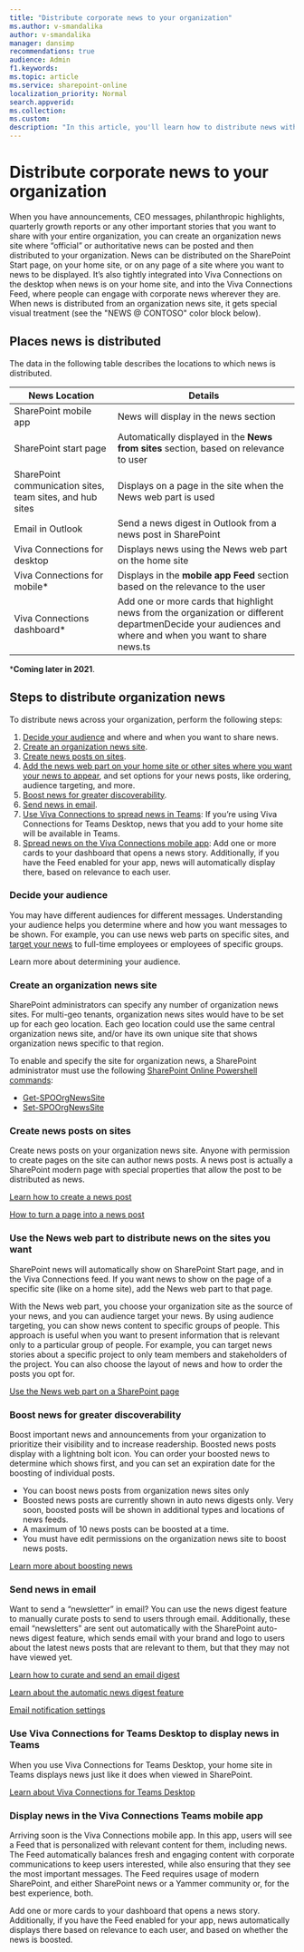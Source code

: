 ```yaml
---
title: "Distribute corporate news to your organization"
ms.author: v-smandalika
author: v-smandalika
manager: dansimp
recommendations: true
audience: Admin
f1.keywords:
ms.topic: article
ms.service: sharepoint-online
localization_priority: Normal
search.appverid:
ms.collection:  
ms.custom:
description: "In this article, you'll learn how to distribute news within your organization."
---
```


# Distribute corporate news to your organization

When you have announcements, CEO messages, philanthropic highlights, quarterly growth reports or any other important stories that you want to share with your entire organization, you can create an organization news site where “official” or authoritative news can be posted and then distributed to your organization. News can be distributed on the SharePoint Start page, on your home site, or on any page of a site where you want to news to be displayed. It’s also tightly integrated into Viva Connections on the desktop when news is on your home site, and into the Viva Connections Feed, where people can engage with corporate news wherever they are. When news is distributed from an organization news site, it gets special visual treatment (see the "NEWS @ CONTOSO" color block below).

## Places news is distributed

The data in the following table describes the locations to which news is distributed.


|News Location  |Details  |
|---------|---------|
|SharePoint mobile app     | News will display in the news section        |
|SharePoint start page     |    Automatically displayed in the **News from sites** section, based on relevance to user    |
|SharePoint communication sites, team sites, and hub sites     |    Displays on a page in the site when the News web part is used    |
|Email in Outlook     |    Send a news digest in Outlook from a news post in SharePoint     |
|Viva Connections for desktop     |   Displays news using the News web part on the home site      |
|Viva Connections for mobile*    |   Displays in the **mobile app Feed** section based on the relevance to the user      |
|Viva Connections dashboard*   |  Add one or more cards that highlight news from the organization or different departmenDecide your audiences and where and when you want to share news.ts       |

***Coming later in 2021**.

## Steps to distribute organization news

To distribute news across your organization, perform the following steps:

1. [Decide your audience](#decide-your-audience) and where and when you want to share news.
1. [Create an organization news site](#create-an-organization-news-site).
1. [Create news posts on sites](#create-news-posts-on-sites).
1. [Add the news web part on your home site or other sites where you want your news to appear](#use-the-news-web-part-to-distribute-news-on-the-sites-you-want), and set options for your news posts, like ordering, audience targeting, and more.
1. [Boost news for greater discoverability](#boost-news-for-greater-discoverability).
1. [Send news in email](#send-news-in-email).
1. [Use Viva Connections to spread news in Teams](#use-viva-connections-for-teams-desktop-to-display-news-in-teams): If you’re using Viva Connections for Teams Desktop, news that you add to your home site will be available in Teams.
1. [Spread news on the Viva Connections mobile app](#display-news-in-the-viva-connections-teams-mobile-app): Add one or more cards to your dashboard that opens a news story. Additionally, if you have the Feed enabled for your app, news will automatically display there, based on relevance to each user.

### Decide your audience

You may have different audiences for different messages. Understanding your audience helps you determine where and how you want messages to be shown. For example, you can use news web parts on specific sites, and [target your news](https://support.microsoft.com/office/use-the-news-web-part-on-a-sharepoint-page-c2dcee50-f5d7-434b-8cb9-a7feefd9f165#bkmk_audiencetarget) to full-time employees or employees of specific groups.

Learn more about determining your audience.

### Create an organization news site

SharePoint administrators can specify any number of organization news sites. For multi-geo tenants, organization news sites would have to be set up for each geo location. Each geo location could use the same central organization news site, and/or have its own unique site that shows organization news specific to that region.

To enable and specify the site for organization news, a SharePoint administrator must use the following [SharePoint Online Powershell commands](/powershell/module/sharepoint-online):

- [Get-SPOOrgNewsSite](/powershell/module/sharepoint-online/get-spoorgnewssite)
- [Set-SPOOrgNewsSite](/powershell/module/sharepoint-online/set-spoorgnewssite)

### Create news posts on sites

Create news posts on your organization news site. Anyone with permission to create pages on the site can author news posts. A news post is actually a SharePoint modern page with special properties that allow the post to be distributed as news.

[Learn how to create a news post](https://support.microsoft.com/office/create-and-share-news-on-your-sharepoint-sites-495f8f1a-3bef-4045-b33a-55e5abe7aed7)

[How to turn a page into a news post](https://support.microsoft.com/office/change-a-sharepoint-modern-page-into-a-news-post-or-create-a-modern-page-from-a-news-post-746884bc-33b4-4132-a3c1-9bf67af6eb7e)

### Use the News web part to distribute news on the sites you want

SharePoint news will automatically show on SharePoint Start page, and in the Viva Connections feed. If you want news to show on the page of a specific site (like on a home site), add the News web part to that page.

With the News web part, you choose your organization site as the source of your news, and you can audience target your news. By using audience targeting, you can show news content to specific groups of people. This approach is useful when you want to present information that is relevant only to a particular group of people. For example, you can target news stories about a specific project to only team members and stakeholders of the project. You can also choose the layout of news and how to order the posts you opt for.

[Use the News web part on a SharePoint page](https://support.microsoft.com/office/use-the-news-web-part-on-a-sharepoint-page-c2dcee50-f5d7-434b-8cb9-a7feefd9f165)

### Boost news for greater discoverability

Boost important news and announcements from your organization to prioritize their visibility and to increase readership. Boosted news posts display with a lightning bolt icon. You can order your boosted news to determine which shows first, and you can set an expiration date for the boosting of individual posts.

- You can boost news posts from organization news sites only
- Boosted news posts are currently shown in auto news digests only. Very soon, boosted posts will be shown in additional types and locations of news feeds.
- A maximum of 10 news posts can be boosted at a time.
- You must have edit permissions on the organization news site to boost news posts.

[Learn more about boosting news](https://support.microsoft.com/office/boost-news-from-organization-news-sites-46ad8dc5-8f3b-4d81-853d-8bbbdd0f9c83)

### Send news in email

Want to send a “newsletter” in email? You can use the news digest feature to manually curate posts to send to users through email. Additionally, these email “newsletters” are sent out automatically with the SharePoint auto-news digest feature, which sends email with your brand and logo to users about the latest news posts that are relevant to them, but that they may not have viewed yet.

[Learn how to curate and send an email digest](https://support.microsoft.com/office/create-and-send-a-news-digest-42efc3c6-605f-4a9a-85d5-1f9ff46019bf)

[Learn about the automatic news digest feature](https://support.microsoft.com/office/automatically-sending-news-post-digests-with-branding-b930b579-0de5-4c67-86f0-de64b87c45e3)

[Email notification settings](https://support.microsoft.com/office/sharepoint-email-notifications-5bd63d8a-d43e-48cc-82b3-03a7687d5dc4)

### Use Viva Connections for Teams Desktop to display news in Teams

When you use Viva Connections for Teams Desktop, your home site in Teams displays news just like it does when viewed in SharePoint.

[Learn about Viva Connections for Teams Desktop](viva-connections.md)

### Display news in the Viva Connections Teams mobile app

Arriving soon is the Viva Connections mobile app. In this app, users will see a Feed that is personalized with relevant content for them, including news. The Feed automatically balances fresh and engaging content with corporate communications to keep users interested, while also ensuring that they see the most important messages. The Feed requires usage of modern SharePoint, and either SharePoint news or a Yammer community or, for the best experience, both.

Add one or more cards to your dashboard that opens a news story. Additionally, if you have the Feed enabled for your app, news automatically displays there based on relevance to each user, and based on whether the news is boosted.
